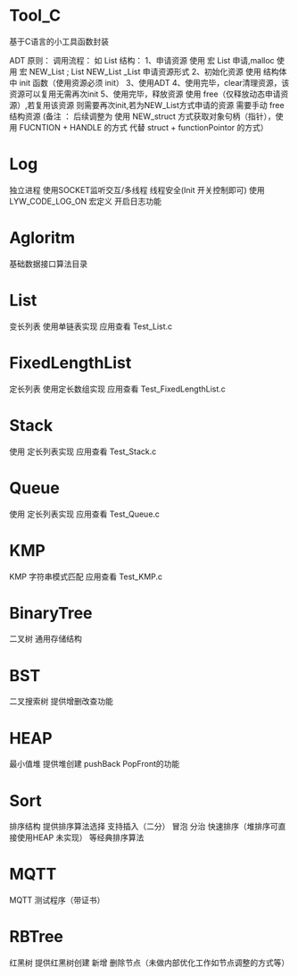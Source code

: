 # Tool_C
基于C语言的小工具函数封装

ADT 原则：
调用流程：
如 List 结构：
1、申请资源 使用 宏 List 申请,malloc 使用 宏 NEW_List ; List NEW_List _List 申请资源形式
2、初始化资源 使用 结构体中 init 函数（使用资源必须 init）
3、使用ADT
4、使用完毕，clear清理资源，该资源可以复用无需再次init
5、使用完毕，释放资源 使用 free（仅释放动态申请资源）,若复用该资源 则需要再次init,若为NEW_List方式申请的资源 需要手动 free 结构资源
(备注 ： 后续调整为 使用 NEW_struct 方式获取对象句柄（指针），使用 FUCNTION + HANDLE 的方式 代替 struct + functionPointor 的方式）

# Log
独立进程 使用SOCKET监听交互/多线程 线程安全(Init 开关控制即可)
使用 LYW_CODE_LOG_ON 宏定义 开启日志功能
# Agloritm
基础数据接口算法目录
# List
变长列表
使用单链表实现 应用查看 Test_List.c
# FixedLengthList
定长列表
使用定长数组实现 应用查看 Test_FixedLengthList.c
# Stack
使用 定长列表实现 应用查看 Test_Stack.c
# Queue
使用 定长列表实现 应用查看 Test_Queue.c
# KMP
KMP 字符串模式匹配 应用查看 Test_KMP.c
# BinaryTree
二叉树 通用存储结构
# BST
二叉搜索树 提供增删改查功能
# HEAP
最小值堆 提供堆创建 pushBack PopFront的功能
# Sort
排序结构 提供排序算法选择 支持插入（二分） 冒泡 分治 快速排序（堆排序可直接使用HEAP 未实现） 等经典排序算法
# MQTT
MQTT 测试程序（带证书）
# RBTree
红黑树 提供红黑树创建 新增 删除节点（未做内部优化工作如节点调整的方式等）


